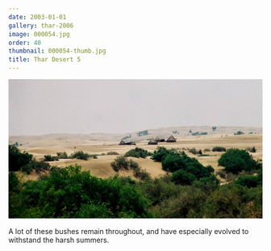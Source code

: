 ```yaml
---
date: 2003-01-01
gallery: thar-2006
image: 000054.jpg
order: 40
thumbnail: 000054-thumb.jpg
title: Thar Desert 5
---
```


![Thar Desert 5](./000054.jpg)

A lot of these bushes remain throughout, and have especially evolved to withstand the harsh summers.
